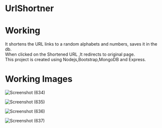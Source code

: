 # UrlShortner

# Working
It shortens the URL links to a random alphabets and numbers, saves it in the db.       
When clicked on the  Shortened URL ,It redirects to original page.       
This project is created using Nodejs,Bootstrap,MongoDB and Express.  




# Working Images
![Screenshot (634)](https://user-images.githubusercontent.com/70255478/147384377-d0985c8b-079d-4484-9734-4cfe2ed5357d.png)


![Screenshot (635)](https://user-images.githubusercontent.com/70255478/147384403-fb4b19ca-4679-4605-a959-2db3aee9f438.png)




![Screenshot (636)](https://user-images.githubusercontent.com/70255478/147384406-eb9ff64d-cc77-49e2-ac90-c200c3cec6a7.png)





![Screenshot (637)](https://user-images.githubusercontent.com/70255478/147384407-31d522cb-70d0-4617-b351-b00093dbd16c.png)



